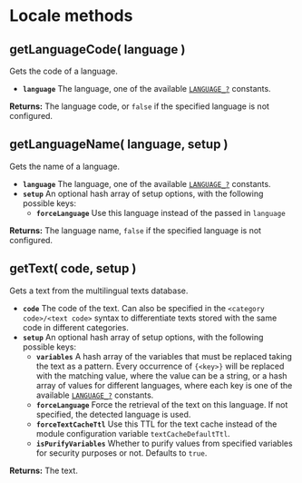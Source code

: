 # Locale methods

## getLanguageCode\( language \)

Gets the code of a language.

* **`language`** The language, one of the available [`LANGUAGE_?`](./#constants) constants.

**Returns:** The language code, or `false` if the specified language is not configured.

## getLanguageName\( language, setup \)

Gets the name of a language.

* **`language`** The language, one of the available [`LANGUAGE_?`](./#constants) constants.
* **`setup`** An optional hash array of setup options, with the following possible keys:
  * **`forceLanguage`** Use this language instead of the passed in `language`

**Returns:** The language name, `false` if the specified language is not configured.

## getText\( code, setup \)

Gets a text from the multilingual texts database.

* **`code`** The code of the text. Can also be specified in the `<category code>/<text code>` syntax to differentiate texts stored with the same code in different categories.
* **`setup`** An optional hash array of setup options, with the following possible keys:
  * **`variables`** A hash array of the variables that must be replaced taking the text as a pattern. Every occurrence of `{<key>}` will be replaced with the matching value, where the value can be a string, or a hash array of values for different languages, where each key is one of the available [`LANGUAGE_?`](./#constants) constants.
  * **`forceLanguage`** Force the retrieval of the text on this language. If not specified, the detected language is used.
  * **`forceTextCacheTtl`** Use this TTL for the text cache instead of the module configuration variable `textCacheDefaultTtl`.
  * **`isPurifyVariables`** Whether to purify values from specified variables for security purposes or not. Defaults to `true`.

**Returns:** The text.

